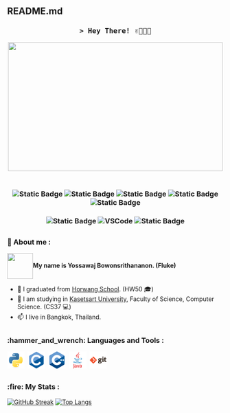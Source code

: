 ## README.md

<h3 align="center">
        <samp>&gt; Hey There! ✌️👨🏻‍💻</samp>
</h3>

<div align="center"><img src="https://media.giphy.com/media/dWesBcTLavkZuG35MI/giphy.gif" width="500" height="300"/></div>&nbsp;

<h3 align="center">

![Static Badge](https://img.shields.io/badge/Facebook-Yossawaj_Bowonsrithananon-00B2FF?logo=facebook&labelColor=FFFFFF) ![Static Badge](https://img.shields.io/badge/Discord-frostbitz__x-FF00BF?logo=discord&labelColor=FFFFFF&color=7289da) ![Static Badge](https://img.shields.io/badge/Instagram-%40flukz__x-FF00BF?logo=instagram&labelColor=FFFFFF) ![Static Badge](https://img.shields.io/badge/Github-FrostBitzX-black?logo=github&logoColor=000000&labelColor=FFFFFF) ![Static Badge](https://img.shields.io/badge/threads-%40flukz__x-FF00BF?logo=threads&logoColor=000000&labelColor=FFFFFF&color=000000)

</h3>
<h3 align="center">
  
![Static Badge](https://img.shields.io/badge/Wordpress-blue?style=for-the-badge&logo=wordpress&logoColor=FFFFFF&color=444140) ![VSCode](https://img.shields.io/badge/Visual_Studio-0078d7?style=for-the-badge&logo=visual%20studio&logoColor=white) ![Static Badge](https://img.shields.io/badge/IntelliJ_IDEA-blue?style=for-the-badge&logo=intellij%20idea&color=FF2D76)


</h3>

##
<h3>👋 About me :</h3>

<b><img align="center" src="https://i.giphy.com/media/yFtAJsOnicqH635JGg/giphy.webp" width="60" height="60">My name is Yossawaj Bowonsrithananon. (Fluke)</b>

- 🏫 I graduated from [Horwang School](https://en.wikipedia.org/wiki/Horwang_School). (HW50 🎓)
- 🌱 I am studying in [Kasetsart University](https://en.wikipedia.org/wiki/Kasetsart_University), Faculty of Science, Computer Science. (CS37 💻)
- 📫 I live in Bangkok, Thailand.

##
<h3>:hammer_and_wrench: Languages and Tools :</h3>
<div>
  <img src="https://github.com/devicons/devicon/blob/master/icons/python/python-original.svg" title="Python" **alt="Python" width="40" height="40"/>&nbsp;
  <img src="https://github.com/devicons/devicon/blob/master/icons/c/c-original.svg" title="C" **alt="C" width="40" height="40"/>&nbsp;
  <img src="https://github.com/devicons/devicon/blob/master/icons/cplusplus/cplusplus-original.svg" title="C++" **alt="C++" width="40" height="40"/>&nbsp;
  <img src="https://github.com/devicons/devicon/blob/master/icons/java/java-original-wordmark.svg" title="Java" alt="Java" width="40" height="40"/>&nbsp;
  <img src="https://github.com/devicons/devicon/blob/master/icons/git/git-original-wordmark.svg" title="Git" **alt="Git" width="40" height="40"/>&nbsp;
  
</div>

##
<h3>:fire: My Stats :</h3>

[![GitHub Streak](http://github-readme-streak-stats.herokuapp.com?user=FrostBitzX&theme=react)](https://git.io/streak-stats)
[![Top Langs](https://github-readme-stats.vercel.app/api/top-langs/?username=FrostBitzX&layout=donut&theme=react)](https://github.com/anuraghazra/github-readme-stats)

